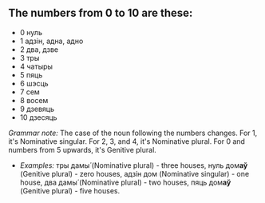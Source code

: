## The numbers from 0 to 10 are these:
* 0 нуль
* 1 адзін, адна, адно
* 2 два, дзве
* 3 тры
* 4 чатыры
* 5 пяць
* 6 шэсць
* 7 сем
* 8 восем
* 9 дзевяць
* 10 дзесяць

*Grammar note:* The case of the noun following the numbers changes. For 1, it's Nominative singular. For 2, 3, and 4, it's Nominative plural. For 0 and numbers from 5 upwards, it's Genitive plural.

* *Examples:* тры дамы́ (Nominative plural) - three houses, нуль дом**аў** (Genitive plural) - zero houses, адзíн дом (Nominative singular) - one house, два дамы́ (Nominative plural) - two houses, пяць дом**аў** (Genitive plural) - five houses.
